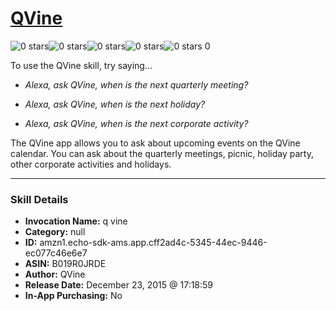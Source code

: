 # [QVine](http://alexa.amazon.com/#skills/amzn1.echo-sdk-ams.app.cff2ad4c-5345-44ec-9446-ec077c46e6e7)
![0 stars](../../images/ic_star_border_black_18dp_1x.png)![0 stars](../../images/ic_star_border_black_18dp_1x.png)![0 stars](../../images/ic_star_border_black_18dp_1x.png)![0 stars](../../images/ic_star_border_black_18dp_1x.png)![0 stars](../../images/ic_star_border_black_18dp_1x.png) 0

To use the QVine skill, try saying...

* *Alexa, ask QVine, when is the next quarterly meeting?*

* *Alexa, ask QVine, when is the next holiday?*

* *Alexa, ask QVine, when is the next corporate activity?*

The QVine app allows you to ask about upcoming events on the QVine calendar.  You can ask about the quarterly meetings, picnic, holiday party, other corporate activities and holidays.

***

### Skill Details

* **Invocation Name:** q vine
* **Category:** null
* **ID:** amzn1.echo-sdk-ams.app.cff2ad4c-5345-44ec-9446-ec077c46e6e7
* **ASIN:** B019R0JRDE
* **Author:** QVine
* **Release Date:** December 23, 2015 @ 17:18:59
* **In-App Purchasing:** No
